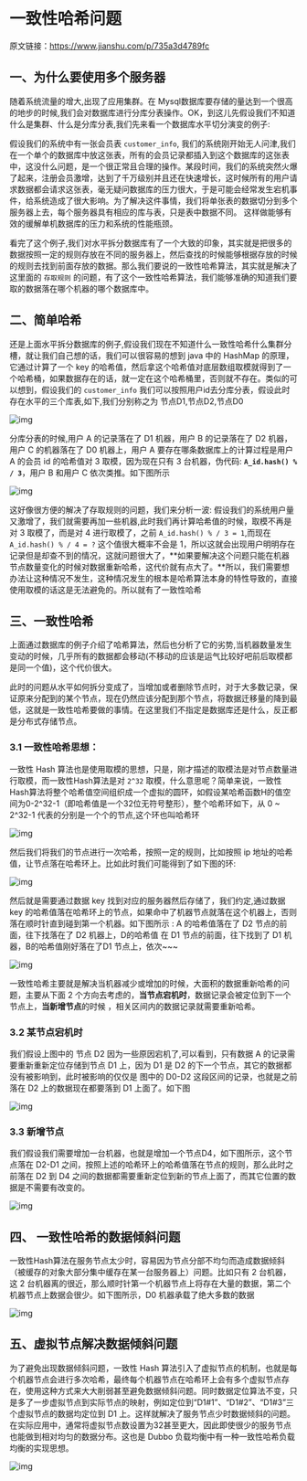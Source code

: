 # 一致性哈希问题

原文链接：https://www.jianshu.com/p/735a3d4789fc

## 一、为什么要使用多个服务器

随着系统流量的增大,出现了应用集群。在 Mysql数据库要存储的量达到一个很高的地步的时候,我们会对数据库进行分库分表操作。OK，到这儿先假设我们不知道什么是集群、什么是分库分表,我们先来看一个数据库水平切分演变的例子:

假设我们的系统中有一张会员表 `customer_info`, 我们的系统刚开始无人问津,我们在一个单个的数据库中放这张表，所有的会员记录都插入到这个数据库的这张表中，这没什么问题，是一个很正常且合理的操作。某段时间，我们的系统突然火爆了起来，注册会员激增，达到了千万级别并且还在快速增长，这时候所有的用户请求数据都会请求这张表，毫无疑问数据库的压力很大，于是可能会经常发生宕机事件，给系统造成了很大影响。为了解决这件事情，我们将单张表的数据切分到多个服务器上去，每个服务器具有相应的库与表，只是表中数据不同。 这样做能够有效的缓解单机数据库的压力和系统的性能瓶颈。

看完了这个例子,我们对水平拆分数据库有了一个大致的印象，其实就是把很多的数据按照一定的规则存放在不同的服务器上，然后查找的时候能够根据存放的时候的规则去找到前面存放的数据。那么我们要说的一致性哈希算法，其实就是解决了这里面的 `存取规则` 的问题，有了这个一致性哈希算法，我们能够准确的知道我们要取的数据落在哪个机器的哪个数据库中。

## 二、简单哈希

还是上面水平拆分数据库的例子,假设我们现在不知道什么一致性哈希什么集群分槽，就让我们自己想的话，我们可以很容易的想到 java 中的 HashMap 的原理，它通过计算了一个 key 的哈希值，然后拿这个哈希值对底层数组取模就得到了一个哈希桶，如果数据存在的话，就一定在这个哈希桶里，否则就不存在。类似的可以想到，假设我们的 `customer_info` 我们可以按照用户id去分库分表，假设此时存在水平的三个库表,如下,我们分别称之为 节点D1,节点D2,节点D0

![img](https://img-blog.csdnimg.cn/20201021185036418.png?x-oss-process=image/watermark,type_ZmFuZ3poZW5naGVpdGk,shadow_10,text_aHR0cHM6Ly9ibG9nLmNzZG4ubmV0L3UwMTQ0NTM4OTg=,size_16,color_FFFFFF,t_70)

分库分表的时候,用户 A 的记录落在了 D1 机器，用户 B 的记录落在了 D2 机器，用户 C 的机器落在了 D0 机器上，用户 A 要存在哪条数据库上的计算过程是用户 A 的会员 id 的哈希值对 3 取模，因为现在只有 3 台机器，伪代码: **`A_id.hash() % / 3`**，用户 B 和用户 C 依次类推。如下图所示

![img](https://img-blog.csdnimg.cn/20201021185146832.png?x-oss-process=image/watermark,type_ZmFuZ3poZW5naGVpdGk,shadow_10,text_aHR0cHM6Ly9ibG9nLmNzZG4ubmV0L3UwMTQ0NTM4OTg=,size_16,color_FFFFFF,t_70)

这好像很方便的解决了存取规则的问题，我们来分析一波:
假设我们的系统用户量又激增了，我们就需要再加一些机器,此时我们再计算哈希值的时候，取模不再是对 3 取模了，而是对 4 进行取模了，之前 `A_id.hash() % / 3 = 1`,而现在 `A_id.hash() % / 4 = ?` 这个值很大概率不会是 1，所以这就会出现用户明明存在记录但是却查不到的情况，这就问题很大了，**如果要解决这个问题只能在机器节点数量变化的时候对数据重新哈希，这代价就有点大了。**所以，我们需要想办法让这种情况不发生，这种情况发生的根本是哈希算法本身的特性导致的，直接使用取模的话这是无法避免的。所以就有了一致性哈希

## 三、一致性哈希

上面通过数据库的例子介绍了哈希算法，然后也分析了它的劣势,当机器数量发生变动的时候，几乎所有的数据都会移动(不移动的应该是运气比较好吧前后取模都是同一个值)，这个代价很大。

此时的问题从水平如何拆分变成了，当增加或者删除节点时，对于大多数记录，保证原来分配到的某个节点，现在仍然应该分配到那个节点，将数据迁移量的降到最低，这就是一致性哈希要做的事情。在这里我们不指定是数据库还是什么，反正都是分布式存储节点。

### 3.1 一致性哈希思想：

一致性 Hash 算法也是使用取模的思想，只是，刚才描述的取模法是对节点数量进行取模，而一致性Hash算法是对 `2^32` 取模，什么意思呢？简单来说，一致性Hash算法将整个哈希值空间组织成一个虚拟的圆环，如假设某哈希函数H的值空间为0-2^32-1（即哈希值是一个32位无符号整形），整个哈希环如下，从 0 ~ 2^32-1 代表的分别是一个个的节点,这个环也叫哈希环

![img](https://img-blog.csdnimg.cn/20201021185908229.png?x-oss-process=image/watermark,type_ZmFuZ3poZW5naGVpdGk,shadow_10,text_aHR0cHM6Ly9ibG9nLmNzZG4ubmV0L3UwMTQ0NTM4OTg=,size_16,color_FFFFFF,t_70)

然后我们将我们的节点进行一次哈希，按照一定的规则，比如按照 ip 地址的哈希值，让节点落在哈希环上。比如此时我们可能得到了如下图的环:

![img](https://img-blog.csdnimg.cn/20201021185944704.png?x-oss-process=image/watermark,type_ZmFuZ3poZW5naGVpdGk,shadow_10,text_aHR0cHM6Ly9ibG9nLmNzZG4ubmV0L3UwMTQ0NTM4OTg=,size_16,color_FFFFFF,t_70)

然后就是需要通过数据 key 找到对应的服务器然后存储了，我们约定,通过数据 key 的哈希值落在哈希环上的节点，如果命中了机器节点就落在这个机器上，否则落在顺时针直到碰到第一个机器。如下图所示 : A 的哈希值落在了 D2 节点的前面，往下找落在了 D2 机器上，D的哈希值 在 D1 节点的前面，往下找到了 D1 机器，B的哈希值刚好落在了D1 节点上，依次~~~

![img](https://img-blog.csdnimg.cn/20201021190035406.png?x-oss-process=image/watermark,type_ZmFuZ3poZW5naGVpdGk,shadow_10,text_aHR0cHM6Ly9ibG9nLmNzZG4ubmV0L3UwMTQ0NTM4OTg=,size_16,color_FFFFFF,t_70)

一致性哈希主要就是解决当机器减少或增加的时候，大面积的数据重新哈希的问题，主要从下面 2 个方向去考虑的，**当节点宕机时**，数据记录会被定位到下一个节点上，**当新增节点**的时候 ，相关区间内的数据记录就需要重新哈希。

### 3.2 某节点宕机时

我们假设上图中的 节点 D2 因为一些原因宕机了,可以看到，只有数据 A 的记录需要重新重新定位存储到节点 D1 上，因为 D1 是 D2 的下一个节点，其它的数据都没有被影响到，此时被影响的仅仅是 图中的 D0-D2 这段区间的记录，也就是之前落在 D2 上的数据现在都要落到 D1 上面了。如下图

![img](https://img-blog.csdnimg.cn/20201021190218221.png?x-oss-process=image/watermark,type_ZmFuZ3poZW5naGVpdGk,shadow_10,text_aHR0cHM6Ly9ibG9nLmNzZG4ubmV0L3UwMTQ0NTM4OTg=,size_16,color_FFFFFF,t_70)

### 3.3 新增节点

我们假设我们需要增加一台机器，也就是增加一个节点D4，如下图所示，这个节点落在 D2-D1 之间，按照上述的哈希环上的哈希值落在节点的规则，那么此时之前落在 D2 到 D4 之间的数据都需要重新定位到新的节点上面了，而其它位置的数据是不需要有改变的。

![img](https://img-blog.csdnimg.cn/20201021190325637.png?x-oss-process=image/watermark,type_ZmFuZ3poZW5naGVpdGk,shadow_10,text_aHR0cHM6Ly9ibG9nLmNzZG4ubmV0L3UwMTQ0NTM4OTg=,size_16,color_FFFFFF,t_70)

## 四、 一致性哈希的数据倾斜问题

一致性Hash算法在服务节点太少时，容易因为节点分部不均匀而造成数据倾斜（被缓存的对象大部分集中缓存在某一台服务器上）问题。比如只有 2 台机器，这 2 台机器离的很近，那么顺时针第一个机器节点上将存在大量的数据，第二个机器节点上数据会很少。如下图所示，D0 机器承载了绝大多数的数据

![img](https://img-blog.csdnimg.cn/2020102119043190.png?x-oss-process=image/watermark,type_ZmFuZ3poZW5naGVpdGk,shadow_10,text_aHR0cHM6Ly9ibG9nLmNzZG4ubmV0L3UwMTQ0NTM4OTg=,size_16,color_FFFFFF,t_70)

## 五、虚拟节点解决数据倾斜问题

为了避免出现数据倾斜问题，一致性 Hash 算法引入了虚拟节点的机制，也就是每个机器节点会进行多次哈希，最终每个机器节点在哈希环上会有多个虚拟节点存在，使用这种方式来大大削弱甚至避免数据倾斜问题。同时数据定位算法不变，只是多了一步虚拟节点到实际节点的映射，例如定位到“D1#1”、“D1#2”、“D1#3”三个虚拟节点的数据均定位到 D1 上。这样就解决了服务节点少时数据倾斜的问题。在实际应用中，通常将虚拟节点数设置为32甚至更大，因此即使很少的服务节点也能做到相对均匀的数据分布。这也是 Dubbo 负载均衡中有一种一致性哈希负载均衡的实现思想。

![img](https://img-blog.csdnimg.cn/20201021190517736.png?x-oss-process=image/watermark,type_ZmFuZ3poZW5naGVpdGk,shadow_10,text_aHR0cHM6Ly9ibG9nLmNzZG4ubmV0L3UwMTQ0NTM4OTg=,size_16,color_FFFFFF,t_70)